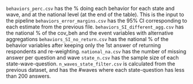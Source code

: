 `behaviors_perc.csv` has the % doing each behavior for each state and wave, and at the national level (at the end of the table). This is the input to the pipeline 
`behaviors_error_margins.csv` has the 95% CI corresponding to each estimate from the previous file. 
`behaviors_SI_different_agg.csv` has the national % of the cov_beh and the event variables with alternative aggregations
`behaviors_SI_no_return.csv` has the national % of the behavior variables after keeping only the 1st answer of returning respondents and re-weighting. 
`national_na.csv` has the number of missing answer per question and wave
`state_n.csv` has the sample size of each state-wave-question. 
`n_waves_state_filter.csv` is calculated from the previous dataset, and has the #waves where each state-question has less than 200 answers. 
